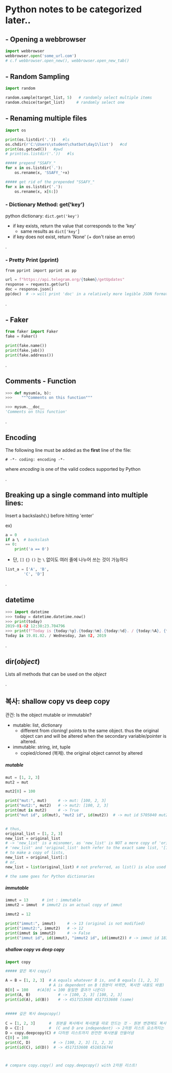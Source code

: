 # Python notes to be categorized later..





## - Opening a webbrowser

```python
import webbrowser
webbrowser.open('some_url.com')
# c.f webbrowser.open_new(), webbrowser.open_new_tab()
```



## - Random Sampling

```python
import random

random.sample(target_list, 5)   # randomly select multiple items
random.choice(target_list)     # randomly select one
```





## - Renaming multiple files

```python
import os

print(os.listdir('.'))   #ls
os.chdir(r'C:\Users\student\chatbot\day1\list')   #cd
print(os.getcwd())   #pwd
# print(os.listdir('.'))   #ls

##### prepend "SSAFY_" 
for x in os.listdir('.'):
    os.rename(x, 'SSAFY_'+x)

##### get rid of the prepended "SSAFY_"    
for x in os.listdir('.'):
    os.rename(x, x[6:])
```





### - Dictionary Method: get('key')

python dictionary: `dict.get('key')`

- if key exists, return the value that corresponds to the 'key'
  - same results as `dict['key'`]
- if key does not exist, return 'None' (+ don't raise an error)

.

### - Pretty Print (pprint)

`from pprint import pprint as pp`

```python
url = f"https://api.telegram.org/{token}/getUpdates"
response = requests.get(url)
doc = response.json()
pp(doc)  # -> will print 'doc' in a relatively more legible JSON format
```

.

## - Faker

```python
from faker import Faker
fake = Faker()

print(fake.name())
print(fake.job())
print(fake.address())
```

.

## Comments - Function

```python
>>> def mysum(a, b):
>>>    """Comments on this function"""

>>> mysum.__doc__
'Comments on this function'
```

.

## Encoding

The following line must be added as the __first__ line of the file:

`# -*- coding: encoding -*-`

where _encoding_ is one of the valid codecs supported by Python

.

## Breaking up a single command into multiple lines:

Insert a backslash(`\`) before hitting 'enter'

ex)

```python
a = 0
if a \  # backslash
== 0:
    print('a == 0')
```

- 단, `[]` `{}` `()` 는 `\` 없이도 여러 줄에 나누어 쓰는 것이 가능하다

```python
list_a = ['A', 'B',
        'C', 'D']
```

.

## datetime

```python
>>> import datetime
>>> today = datetime.datetime.now()
>>> print(today)
2019-01-02 12:38:23.704796
>>> print(f"Today is {today:%y}.{today:%m}.{today:%d}. / {today:%A}, {today:%b} {today:%d}, {today:%Y}")
Today is 19.01.02. / Wednesday, Jan 02, 2019
```

.

## dir(_object_)

Lists all methods that can be used on the _object_

.



## 복사: shallow copy vs deep copy

관건: Is the object mutable or immutable?

- mutable: list, dictionary
  - different from cloning! points to the same object. thus the original object can and will be altered when the secondary variable/pointer is altered.
- immutable: string, int, tuple
  - copied/cloned (복제). the original object cannot by altered

##### mutable

```python
mut = [1, 2, 3]
mut2 = mut

mut2[0] = 100

print("mut:", mut)     # -> mut: [100, 2, 3]
print("mut2:", mut2)   # -> mut2: [100, 2, 3]
print(mut is mut2)     # -> True
print("mut id", id(mut), "mut2 id", id(mut2))  # -> mut id 5705040 mut2 id 5705040


# thus, 
original_list = [1, 2, 3]
new_list = original_list   
# -> 'new_list' is a misnomer, as 'new_list' is NOT a mere copy of 'original_list'.
# 'new_list' and 'original_list' both refer to the exact same list, '[1, 2, 3]'
# to make a copy of lists,
new_list = original_list[:]
# or,
new_list = list(original_list) # not preferred, as list() is also used for type casting.

# the same goes for Python dictionaries
```

##### immutable

```python
immut = 13      # int : immutable
immut2 = immut  # immut2 is an actual copy of immut

immut2 = 12

print("immut:", immut)     # -> 13 (original is not modified)
print("immut2:", immut2)   # -> 12
print(immut is immut2)     # -> False
print("immut id", id(immut), "immut2 id", id(immut2)) # -> immut id 1837091136 immut2 id 1837091120
```

##### shallow copy vs deep copy

```python
import copy

##### 얕은 복사 copy()

A = B = [1, 2, 3]  # A equals whatever B is, and B equals [1, 2, 3]
                   # A is dependent on B (원본이 바뀌면, 복사한 내용도 바뀜)
B[0] = 100    #(A[0] = 100 동일한 결과가 나온다)
print(A, B)            # -> [100, 2, 3] [100, 2, 3] 
print(id(A), id(B))    # -> 4517153608 4517153608 (same)
    
    
##### 깊은 복사 deepcopy()
    
C = [1, 2, 3]      #  원본을 복사해서 복사본을 따로 만드는 것 - 원본 변경해도 복사본 바뀌지 않음
D = C[:]           #  (C and D are independent) -> 2차원 리스트 요소까지는 복사본을 뜨지 못함 ㅜ (2차원 요소는 마치 다른 새로운 리스트를 가리키는 포인터가 들어있는 거나 마찬가지인데, 슬라이싱은 포인터까지는 복사본을 만들어내지 못함)
D = copy.deepcopy(C) # 다차원 리스트까지 완전한 복사본을 만들어냄
C[0] = 100
print(C, D)          # -> [100, 2, 3] [1, 2, 3]
print(id(C), id(D))  # -> 4517153608 4516516744



# compare copy.copy() and copy.deepcopy() with 2차원 리스트!
```







